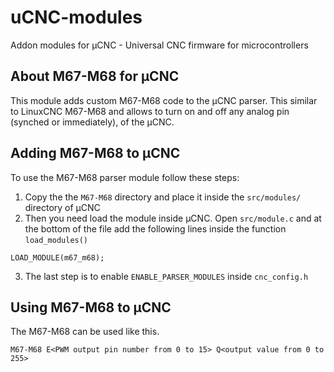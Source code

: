# uCNC-modules

Addon modules for µCNC - Universal CNC firmware for microcontrollers

## About M67-M68 for µCNC

This module adds custom M67-M68 code to the µCNC parser. This similar to LinuxCNC M67-M68 and allows to turn on and off any analog pin (synched or immediately), of the µCNC.

## Adding M67-M68 to µCNC

To use the M67-M68 parser module follow these steps:

1. Copy the the `M67-M68` directory and place it inside the `src/modules/` directory of µCNC
2. Then you need load the module inside µCNC. Open `src/module.c` and at the bottom of the file add the following lines inside the function `load_modules()`

```
LOAD_MODULE(m67_m68);
```

3. The last step is to enable `ENABLE_PARSER_MODULES` inside `cnc_config.h`

## Using M67-M68 to µCNC

The M67-M68 can be used like this.

```
M67-M68 E<PWM output pin number from 0 to 15> Q<output value from 0 to 255>
```
